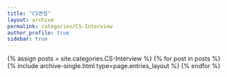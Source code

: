 ```yaml
---
title: "CS면접"
layout: archive
permalink: categories/CS-Interview
author_profile: true
sidebar: true
---
```



{% assign posts = site.categories.CS-Interview %}
{% for post in posts %} {% include archive-single.html type=page.entries_layout %} {% endfor %}